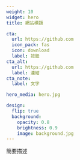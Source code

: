 ```yaml
---
weight: 10
widget: hero
title: 網站標題

cta:
  url: https://github.com
  icon_pack: fas
  icon: download
  label: 按鈕
cta_alt:
  url: https://github.com
  label: 連結
cta_note:
  label: 文字

hero_media: hero.jpg

design:
  flip: true
  background:
    opacity: 0.8
    brightness: 0.9
    image: background.jpg
---
```

簡要描述